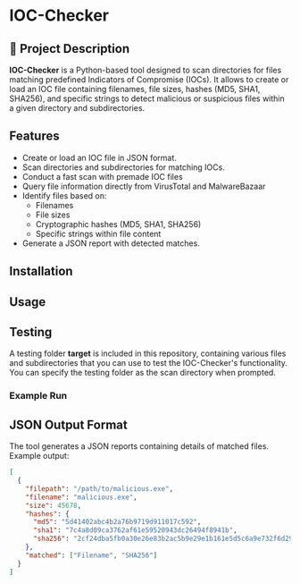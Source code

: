 # IOC-Checker

## 📌 Project Description
**IOC-Checker** is a Python-based tool designed to scan directories for files matching predefined Indicators of Compromise (IOCs). It allows to create or load an IOC file containing filenames, file sizes, hashes (MD5, SHA1, SHA256), and specific strings to detect malicious or suspicious files within a given directory and subdirectories.

## Features
- Create or load an IOC file in JSON format.
- Scan directories and subdirectories for matching IOCs.
- Conduct a fast scan with premade IOC files
- Query file information directly from VirusTotal and MalwareBazaar
- Identify files based on:
  - Filenames
  - File sizes
  - Cryptographic hashes (MD5, SHA1, SHA256)
  - Specific strings within file content
- Generate a JSON report with detected matches.

## Installation


## Usage


## Testing

A testing folder **target** is included in this repository, containing various files and subdirectories that you can use to test the IOC-Checker's functionality. You can specify the testing folder as the scan directory when prompted.

### Example Run


## JSON Output Format
The tool generates a JSON reports containing details of matched files. Example output:
```json
[
  {
    "filepath": "/path/to/malicious.exe",
    "filename": "malicious.exe",
    "size": 45678,
    "hashes": {
      "md5": "5d41402abc4b2a76b9719d911017c592",
      "sha1": "7c4a8d09ca3762af61e59520943dc26494f8941b",
      "sha256": "2cf24dba5fb0a30e26e83b2ac5b9e29e1b161e5d5c6a9e732f6d29b34b1af7a1"
    },
    "matched": ["Filename", "SHA256"]
  }
]
```
